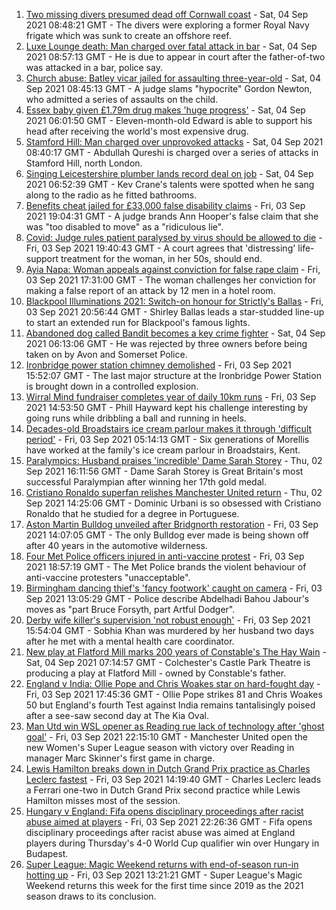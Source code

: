 1. [Two missing divers presumed dead off Cornwall coast](https://www.bbc.co.uk/news/uk-england-cornwall-58443729?at_medium=RSS&at_campaign=KARANGA) - Sat, 04 Sep 2021 08:48:21 GMT - The divers were exploring a former Royal Navy frigate which was sunk to create an offshore reef.
2. [Luxe Lounge death: Man charged over fatal attack in bar](https://www.bbc.co.uk/news/uk-england-manchester-58447259?at_medium=RSS&at_campaign=KARANGA) - Sat, 04 Sep 2021 08:57:13 GMT - He is due to appear in court after the father-of-two was attacked in a bar, police say.
3. [Church abuse: Batley vicar jailed for assaulting three-year-old](https://www.bbc.co.uk/news/uk-england-leeds-58437999?at_medium=RSS&at_campaign=KARANGA) - Sat, 04 Sep 2021 08:45:13 GMT - A judge slams "hypocrite" Gordon Newton, who admitted a series of assaults on the child.
4. [Essex baby given £1.79m drug makes 'huge progress'](https://www.bbc.co.uk/news/uk-england-essex-58423608?at_medium=RSS&at_campaign=KARANGA) - Sat, 04 Sep 2021 06:01:50 GMT - Eleven-month-old Edward is able to support his head after receiving the world's most expensive drug.
5. [Stamford Hill: Man charged over unprovoked attacks](https://www.bbc.co.uk/news/uk-england-london-58447120?at_medium=RSS&at_campaign=KARANGA) - Sat, 04 Sep 2021 08:40:17 GMT - Abdullah Qureshi is charged over a series of attacks in Stamford Hill, north London.
6. [Singing Leicestershire plumber lands record deal on job](https://www.bbc.co.uk/news/uk-england-leicestershire-58438715?at_medium=RSS&at_campaign=KARANGA) - Sat, 04 Sep 2021 06:52:39 GMT - Kev Crane's talents were spotted when he sang along to the radio as he fitted bathrooms.
7. [Benefits cheat jailed for £33,000 false disability claims](https://www.bbc.co.uk/news/uk-england-devon-58442067?at_medium=RSS&at_campaign=KARANGA) - Fri, 03 Sep 2021 19:04:31 GMT - A judge brands Ann Hooper's false claim that she was "too disabled to move" as a "ridiculous lie".
8. [Covid: Judge rules patient paralysed by virus should be allowed to die](https://www.bbc.co.uk/news/uk-england-cambridgeshire-58443110?at_medium=RSS&at_campaign=KARANGA) - Fri, 03 Sep 2021 19:40:43 GMT - A court agrees that 'distressing' life-support treatment for the woman, in her 50s, should end.
9. [Ayia Napa: Woman appeals against conviction for false rape claim](https://www.bbc.co.uk/news/uk-england-derbyshire-58436404?at_medium=RSS&at_campaign=KARANGA) - Fri, 03 Sep 2021 17:31:00 GMT - The woman challenges her conviction for making a false report of an attack by 12 men in a hotel room.
10. [Blackpool Illuminations 2021: Switch-on honour for Strictly's Ballas](https://www.bbc.co.uk/news/uk-england-lancashire-58440257?at_medium=RSS&at_campaign=KARANGA) - Fri, 03 Sep 2021 20:56:44 GMT - Shirley Ballas leads a star-studded line-up to start an extended run for Blackpool's famous lights.
11. [Abandoned dog called Bandit becomes a key crime fighter](https://www.bbc.co.uk/news/uk-england-bristol-58436702?at_medium=RSS&at_campaign=KARANGA) - Sat, 04 Sep 2021 06:13:06 GMT - He was rejected by three owners before being taken on by Avon and Somerset Police.
12. [Ironbridge power station chimney demolished](https://www.bbc.co.uk/news/uk-england-shropshire-58436886?at_medium=RSS&at_campaign=KARANGA) - Fri, 03 Sep 2021 15:52:07 GMT - The last major structure at the Ironbridge Power Station is brought down in a controlled explosion.
13. [Wirral Mind fundraiser completes year of daily 10km runs](https://www.bbc.co.uk/news/uk-england-merseyside-58437608?at_medium=RSS&at_campaign=KARANGA) - Fri, 03 Sep 2021 14:53:50 GMT - Phill Hayward kept his challenge interesting by going runs while dribbling a ball and running in heels.
14. [Decades-old Broadstairs ice cream parlour makes it through 'difficult period'](https://www.bbc.co.uk/news/uk-england-kent-58423212?at_medium=RSS&at_campaign=KARANGA) - Fri, 03 Sep 2021 05:14:13 GMT - Six generations of Morellis have worked at the family's ice cream parlour in Broadstairs, Kent.
15. [Paralympics: Husband praises 'incredible' Dame Sarah Storey](https://www.bbc.co.uk/news/uk-england-manchester-58424306?at_medium=RSS&at_campaign=KARANGA) - Thu, 02 Sep 2021 16:11:56 GMT - Dame Sarah Storey is Great Britain's most successful Paralympian after winning her 17th gold medal.
16. [Cristiano Ronaldo superfan relishes Manchester United return](https://www.bbc.co.uk/news/uk-england-manchester-58424043?at_medium=RSS&at_campaign=KARANGA) - Thu, 02 Sep 2021 14:25:06 GMT - Dominic Urbani is so obsessed with Cristiano Ronaldo that he studied for a degree in Portuguese.
17. [Aston Martin Bulldog unveiled after Bridgnorth restoration](https://www.bbc.co.uk/news/uk-england-shropshire-58437122?at_medium=RSS&at_campaign=KARANGA) - Fri, 03 Sep 2021 14:07:05 GMT - The only Bulldog ever made is being shown off after 40 years in the automotive wilderness.
18. [Four Met Police officers injured in anti-vaccine protest](https://www.bbc.co.uk/news/uk-england-london-58440700?at_medium=RSS&at_campaign=KARANGA) - Fri, 03 Sep 2021 18:57:19 GMT - The Met Police brands the violent behaviour of anti-vaccine protesters "unacceptable".
19. [Birmingham dancing thief's 'fancy footwork' caught on camera](https://www.bbc.co.uk/news/uk-england-birmingham-58435541?at_medium=RSS&at_campaign=KARANGA) - Fri, 03 Sep 2021 13:05:29 GMT - Police describe Abdelhadi Bahou Jabour's moves as "part Bruce Forsyth, part Artful Dodger".
20. [Derby wife killer's supervision 'not robust enough'](https://www.bbc.co.uk/news/uk-england-derbyshire-58359111?at_medium=RSS&at_campaign=KARANGA) - Fri, 03 Sep 2021 15:54:04 GMT - Sobhia Khan was murdered by her husband two days after he met with a mental health care coordinator.
21. [New play at Flatford Mill marks 200 years of Constable's The Hay Wain](https://www.bbc.co.uk/news/uk-england-essex-58335685?at_medium=RSS&at_campaign=KARANGA) - Sat, 04 Sep 2021 07:14:57 GMT - Colchester's Castle Park Theatre is producing a play at Flatford Mill - owned by Constable's father.
22. [England v India: Ollie Pope and Chris Woakes star on hard-fought day](https://www.bbc.co.uk/sport/cricket/58441416?at_medium=RSS&at_campaign=KARANGA) - Fri, 03 Sep 2021 17:45:36 GMT - Ollie Pope strikes 81 and Chris Woakes 50 but England's fourth Test against India remains tantalisingly poised after a see-saw second day at The Kia Oval.
23. [ Man Utd win WSL opener as Reading rue lack of technology after 'ghost goal'](https://www.bbc.co.uk/sport/football/58351961?at_medium=RSS&at_campaign=KARANGA) - Fri, 03 Sep 2021 22:15:10 GMT - Manchester United open the new Women's Super League season with victory over Reading in manager Marc Skinner's first game in charge.
24. [Lewis Hamilton breaks down in Dutch Grand Prix practice as Charles Leclerc fastest](https://www.bbc.co.uk/sport/formula1/58437937?at_medium=RSS&at_campaign=KARANGA) - Fri, 03 Sep 2021 14:19:40 GMT - Charles Leclerc leads a Ferrari one-two in Dutch Grand Prix second practice while Lewis Hamilton misses most of the session.
25. [Hungary v England: Fifa opens disciplinary proceedings after racist abuse aimed at players](https://www.bbc.co.uk/sport/football/58432092?at_medium=RSS&at_campaign=KARANGA) - Fri, 03 Sep 2021 22:26:36 GMT - Fifa opens disciplinary proceedings after racist abuse was aimed at England players during Thursday's 4-0 World Cup qualifier win over Hungary in Budapest.
26. [Super League: Magic Weekend returns with end-of-season run-in hotting up](https://www.bbc.co.uk/sport/rugby-league/58421780?at_medium=RSS&at_campaign=KARANGA) - Fri, 03 Sep 2021 13:21:21 GMT - Super League's Magic Weekend returns this week for the first time since 2019 as the 2021 season draws to its conclusion.
